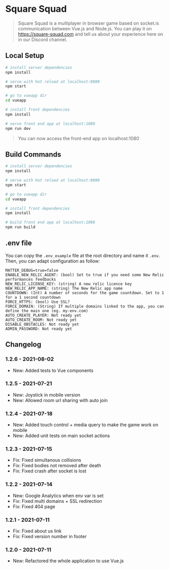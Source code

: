 # Square Squad

> Square Squad is a multiplayer in browser game based on socket.is communication between Vue.js and Node.js. You can play it on https://square-squad.com and tell us about your experience here on in our Discord channel.

## Local Setup

```bash
# install server dependencies
npm install

# serve with hot reload at localhost:8080
npm start

# go to vueapp dir
cd vueapp

# install front dependencies
npm install

# serve front end app at localhost:1080
npm run dev

```

> You can now access the front-end app on localhost:1080

## Build Commands

```bash
# install server dependencies
npm install

# serve with hot reload at localhost:8080
npm start

# go to vueapp dir
cd vueapp

# install front dependencies
npm install

# build front end app at localhost:1080
npm run build

```

## .env file

You can copy the `.env_example` file at the root directory and name it `.env`. Then, you can adapt configuration as follow:

```
MATTER_DEBUG=true=false
ENABLE_NEW_RELIC_AGENT: (bool) Set to true if you need some New Relic performances feedbacks
NEW_RELIC_LICENSE_KEY: (string) A new relic licence key
NEW_RELIC_APP_NAME: (string) The New Relic app name
COUNTDOWN: (Int) A number of seconds for the game countdown. Set to 1 for a 1 second countdown
FORCE_HTTPS: (bool) Use SSL?
FORCE_DOMAIN: (String) If multiple domains linked to the app, you can define the main one (eg. my-env.com)
AUTO_CREATE_PLAYER: Not ready yet
AUTO_CREATE_ROOM: Not ready yet
DISABLE_OBSTACLES: Not ready yet
ADMIN_PASSWORD: Not ready yet
```

## Changelog

### 1.2.6 - 2021-08-02

- New: Added tests to Vue components

### 1.2.5 - 2021-07-21

- New: Joystick in mobile version
- New: Allowed room url sharing with auto join

### 1.2.4 - 2021-07-18

- New: Added touch control + media query to make the game work on mobile
- New: Added unit tests on main socket actions

### 1.2.3 - 2021-07-15

- Fix: Fixed simultanous collisions
- Fix: Fixed bodies not removed after death
- Fix: Fixed crash after socket is lost

### 1.2.2 - 2021-07-14

- New: Google Analytics when env var is set
- Fix: Fixed multi domains + SSL redirection
- Fix: Fixed 404 page

### 1.2.1 - 2021-07-11

- Fix: Fixed about us link
- Fix: Fixed version number in footer

### 1.2.0 - 2021-07-11

- New: Refactored the whole application to use Vue.js
